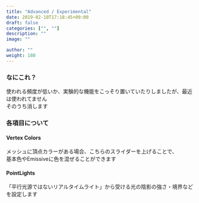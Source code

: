```yaml
---
title: "Advanced / Experimental"
date: 2019-02-10T17:18:45+09:00
draft: false
categories: ["", ""]
description: ""
image: ""

author: ""
weight: 180
---
```


### なにこれ？
使われる頻度が低いか、実験的な機能をこっそり置いていたりしましたが、最近は使われてません  
そのうち消します
### 各項目について
#### Vertex Colors
メッシュに頂点カラーがある場合、こちらのスライダーを上げることで、  
基本色やEmissiveに色を混ぜることができます
#### PointLights
「平行光源ではないリアルタイムライト」から受ける光の陰影の強さ・境界などを設定します  